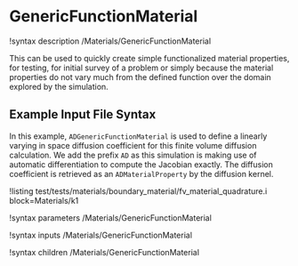 # GenericFunctionMaterial

!syntax description /Materials/GenericFunctionMaterial

This can be used to quickly create simple functionalized material properties, for testing,
for initial survey of a problem or simply because the material properties do not vary much
from the defined function over the domain explored by the simulation.

## Example Input File Syntax

In this example, `ADGenericFunctionMaterial` is used to define a linearly varying in space
diffusion coefficient for this finite volume diffusion calculation.
We add the prefix `AD` as this simulation is making use of automatic differentiation to compute the Jacobian exactly.
The diffusion coefficient is retrieved as an `ADMaterialProperty` by the diffusion kernel.

!listing test/tests/materials/boundary_material/fv_material_quadrature.i block=Materials/k1


!syntax parameters /Materials/GenericFunctionMaterial

!syntax inputs /Materials/GenericFunctionMaterial

!syntax children /Materials/GenericFunctionMaterial
